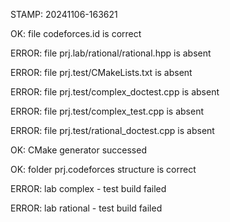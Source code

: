 STAMP: 20241106-163621
OK: file codeforces.id is correct
ERROR: file prj.lab/rational/rational.hpp is absent
ERROR: file prj.test/CMakeLists.txt is absent
ERROR: file prj.test/complex_doctest.cpp is absent
ERROR: file prj.test/complex_test.cpp is absent
ERROR: file prj.test/rational_doctest.cpp is absent
OK: CMake generator successed
OK: folder prj.codeforces structure is correct
ERROR: lab complex - test build failed
ERROR: lab rational - test build failed
